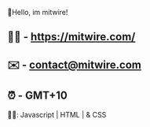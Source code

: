 👋Hello, im mitwire!

🧙‍♂️  - https://mitwire.com/ 
---------------------------------
✉️  - contact@mitwire.com
---------------------------------
⏰ - GMT+10
---------------------------------
🧑‍💻: Javascript | HTML | & CSS
